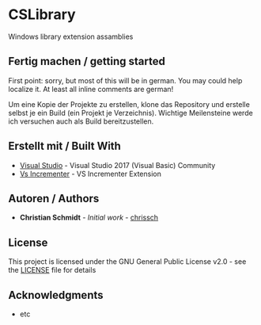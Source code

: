 # CSLibrary
Windows library extension assamblies

## Fertig machen / getting started

First point: sorry, but most of this will be in german. You may could help localize it. At least all inline comments are german!

Um eine Kopie der Projekte zu erstellen, klone das Repository und erstelle selbst je ein Build (ein Projekt je Verzeichnis). Wichtige Meilensteine werde ich versuchen auch als Build bereitzustellen.

## Erstellt mit / Built With

* [Visual Studio](https://visualstudio.microsoft.com/de/downloads/) - Visual Studio 2017 (Visual Basic) Community 
* [Vs Incrementer](http://www.butterflyvista.com/Products/EngrTools/VsIncrementer/Main.aspx) - VS Incrementer Extension

## Autoren / Authors

* **Christian Schmidt** - *Initial work* - [chrissch](https://github.com/chrisschm)

## License

This project is licensed under the GNU General Public License v2.0 - see the [LICENSE](https://github.com/chrisschm/Cards/blob/master/LICENSE) file for details

## Acknowledgments

* etc

